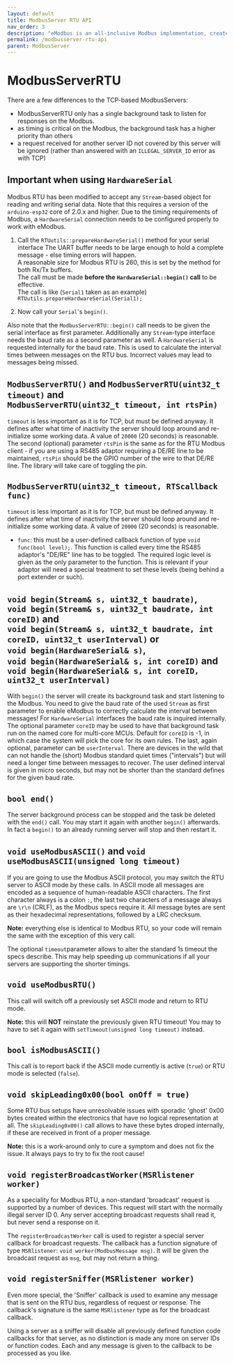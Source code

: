 ```yaml
---
layout: default
title: ModbusServer RTU API
nav_order: 3
description: "eModbus is an all-inclusive Modbus implementation, created for ESP32 and Arduino"
permalink: /modbusserver-rtu-api
parent: ModbusServer
---
```


# ModbusServerRTU

There are a few differences to the TCP-based ModbusServers: 
- ModbusServerRTU only has a single background task to listen for responses on the Modbus.
- as timing is critical on the Modbus, the background task has a higher priority than others
- a request received for another server ID not covered by this server will be ignored (rather than answered with an `ILLEGAL_SERVER_ID` error as with TCP)

## Important when using ``HardwareSerial``
Modbus RTU has been  modified to accept any ``Stream``-based object for reading and writing serial data.
Note that this requires a version of the ``arduino-esp32`` core of 2.0.x and higher.
Due to the timing requirements of Modbus, a ``HardwareSerial`` connection needs to be configured properly to work with eModbus.

1. Call the ``RTUutils::prepareHardwareSerial()`` method for your serial interface
The UART buffer needs to be large enough to hold a complete message - else timing errors will happen.<br/>
A reasonable size for Modbus RTU is 260, this is set by the method for both Rx/Tx buffers.<br/>
The call must be made **before the ``HardwareSerial::begin()`` call** to be effective.<br/>
The call is like (``Serial1`` taken as an example)<br/>
``RTUutils.prepareHardwareSerial(Serial1);``

2. Now call your ``Serial``'s ``begin()``.

Also note that the ``ModbusServerRTU::begin()`` call needs to be given the serial interface as first parameter.
Additionally any ``Stream``-type interface needs the baud rate as a second parameter as well. 
A ``HardwareSerial`` is requested internally for the baud rate.
This is used to calculate the interval times between messages on the RTU bus. Incorrect values may lead to messages being missed.

## `ModbusServerRTU()` and `ModbusServerRTU(uint32_t timeout)` and<br> `ModbusServerRTU(uint32_t timeout, int rtsPin)`
`timeout` is less important as it is for TCP, but must be defined anyway. It defines after what time of inactivity the server should loop around and re-initialize some working data.
A value of `20000` (20 seconds) is reasonable.
The second (optional) parameter `rtsPin` is the same as for the RTU Modbus client - if you are using a RS485 adaptor requiring a DE/RE line to be maintained, `rtsPin` should be the GPIO number of the wire to that DE/RE line. The library will take care of toggling the pin.

## `ModbusServerRTU(uint32_t timeout, RTScallback func)`
`timeout` is less important as it is for TCP, but must be defined anyway. It defines after what time of inactivity the server should loop around and re-initialize some working data.
A value of `20000` (20 seconds) is reasonable.
- `func`: this must be a user-defined callback function of type ``void func(bool level);``. This function is called every time the RS485 adaptor's "DE/RE" line has to be toggled. The required logic level is given as the only parameter to the function. This is relevant if your adaptor will need a special treatment to set these levels (being behind a port extender or such).

## `void begin(Stream& s, uint32_t baudrate)`, <br>``void begin(Stream& s, uint32_t baudrate, int coreID)`` and <br>``void begin(Stream& s, uint32_t baudrate, int coreID, uint32_t userInterval)`` or <br>``void begin(HardwareSerial& s)``, <br>``void begin(HardwareSerial& s, int coreID)`` and <br>``void begin(HardwareSerial& s, int coreID, uint32_t userInterval)``
With `begin()` the server will create its background task and start listening to the Modbus. 
You need to give the baud rate of the used ``Stream`` as first parameter to enable eModbus to correctly calculate the interval between messages!
For ``HardwareSerial`` interfaces the baud rate is inquired internally.
The optional parameter `coreID` may be used to have that background task run on the named core for multi-core MCUs. Default for ``coreID`` is -1, in which case the system will pick the core for its own rules.
The last, again optional, parameter can be ``userInterval``. There are devices in the wild that can not handle the (short) Modbus standard quiet times ("intervals") but will need a longer time between messages to recover. 
The user defined interval is given in micro seconds, but may not be shorter than the standard defines for the given baud rate.

## `bool end()`
The server background process can be stopped and the task be deleted with the `end()` call. You may start it again with another `begin()` afterwards.
In fact a `begin()` to an already running server will stop and then restart it.

## `void useModbusASCII()` and `void useModbusASCII(unsigned long timeout)`
If you are going to use the Modbus ASCII protocol, you may switch the RTU server to ASCII mode by these calls. In ASCII mode all messages are encoded as a sequence of human-readable ASCII characters.
The first character always is a colon ``:``, the last two characters of a message always are  ``\r\n`` (CRLF), as the Modbus specs require it.
All message bytes are sent as their hexadecimal representations, followed by a LRC checksum.

**Note:** everything else is identical to Modbus RTU, so your code will remain the same with the exception of this very call.

The optional `timeout`parameter allows to alter the standard 1s timeout the specs describe. This may help speeding up communications if all your servers are supporting the shorter timings.

## `void useModbusRTU()`
This call will switch off a previously set ASCII mode and return to RTU mode. 

**Note:** this will **NOT** reinstate the previously given RTU timeout! You may to have to set it again with ``setTimeout(unsigned long timeout)`` instead.

## `bool isModbusASCII()`
This call is to report back if the ASCII mode currently is active (`true`) or RTU mode is selected (`false`).

## `void skipLeading0x00(bool onOff = true)`
Some RTU bus setups have unresolvable issues with sporadic 'ghost' 0x00 bytes created within the electronics that have no logical representation at all.
The ``skipLeading0x00()`` call allows to have these bytes droped internally, if these are received in front of a proper message.

**Note:** this is a work-around only to cure a symptom and does not fix the issue. It always pays to try to fix the root cause!

## `void registerBroadcastWorker(MSRlistener worker)`
As a speciality for Modbus RTU, a non-standard 'broadcast' request is supported by a number of devices. This request will start with the normally illegal server ID 0. Any server accepting broadcast requests shall read it, but never send a response on it.

The `registerBroadcastWorker` call is used to register a special server callback for broadcast requests. 
The callback has a function signature of type `MSRlistener`: `void worker(ModbusMessage msg)`. It will be given the broadcast request as `msg`, but may not return a thing.

## `void registerSniffer(MSRlistener worker)`
Even more special, the 'Sniffer' callback is used to examine any message that is sent on the RTU bus, regardless of request or response.
The callback's signature is the same `MSRlistener` type as for the broadcast callback.

Using a server as a sniffer will disable all previously defined function code callbacks for that server, as no distinction is made any more on server IDs or function codes. Each and any message is given to the callback to be processed as you like.
